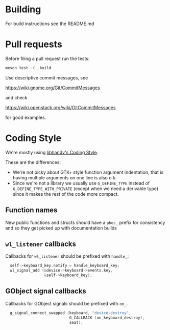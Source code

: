 Building
========
For build instructions see the README.md

Pull requests
=============
Before filing a pull request run the tests:

```sh
meson test -C _build
```

Use descriptive commit messages, see

   https://wiki.gnome.org/Git/CommitMessages

and check

   https://wiki.openstack.org/wiki/GitCommitMessages

for good examples.

Coding Style
============
We're mostly using [libhandy's Coding Style][1].

These are the differences:

- We're not picky about GTK+ style function argument indentation, that is
  having multiple arguments on one line is also o.k.
- Since we're not a library we usually use `G_DEFINE_TYPE` instead of
  `G_DEFINE_TYPE_WITH_PRIVATE` (except when we need a derivable
  type) since it makes the rest of the code more compact.

## Function names

New public functions and structs should have a `phoc_` prefix for consistency
and so they get picked up with documentation builds

## `wl_listener` callbacks

Callbacks for `wl_listener` should be prefixed with `handle_`:

```c
  self->keyboard_key.notify = handle_keyboard_key;
  wl_signal_add (&device->keyboard->events.key,
                 &self->keyboard_key);
```

## GObject signal callbacks

Callbacks for GObject signals should be prefixed with `on_`.

```c
  g_signal_connect_swapped (keyboard, "device-destroy",
                            G_CALLBACK (on_keyboard_destroy),
                            seat);
```

[1]: https://gitlab.gnome.org/GNOME/libhandy/-/blob/main/HACKING.md
